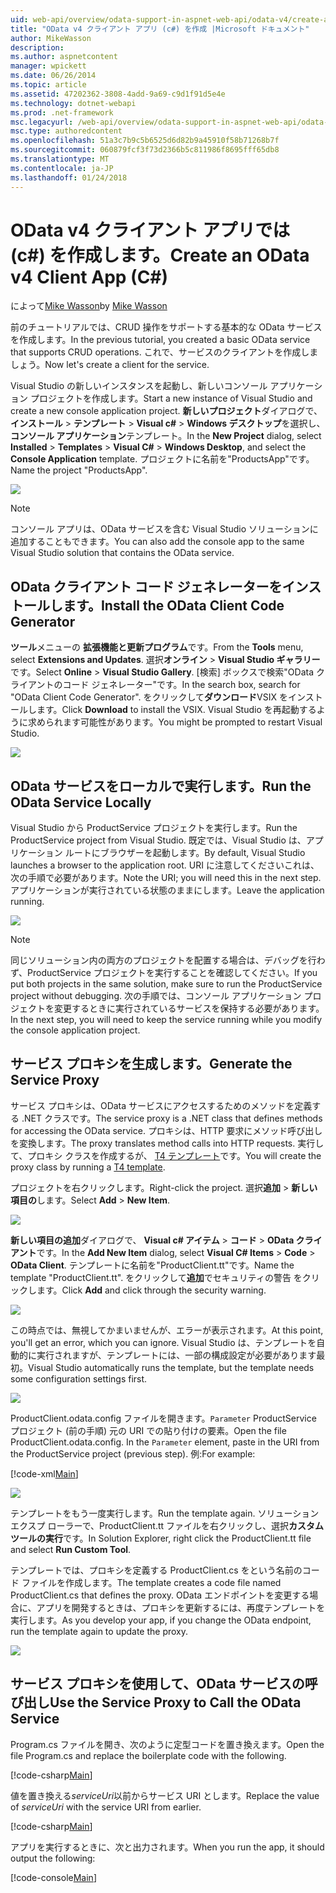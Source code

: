 ```yaml
---
uid: web-api/overview/odata-support-in-aspnet-web-api/odata-v4/create-an-odata-v4-client-app
title: "OData v4 クライアント アプリ (c#) を作成 |Microsoft ドキュメント"
author: MikeWasson
description: 
ms.author: aspnetcontent
manager: wpickett
ms.date: 06/26/2014
ms.topic: article
ms.assetid: 47202362-3808-4add-9a69-c9d1f91d5e4e
ms.technology: dotnet-webapi
ms.prod: .net-framework
msc.legacyurl: /web-api/overview/odata-support-in-aspnet-web-api/odata-v4/create-an-odata-v4-client-app
msc.type: authoredcontent
ms.openlocfilehash: 51a3c7b9c5b6525d6d82b9a45910f58b71268b7f
ms.sourcegitcommit: 060879fcf3f73d2366b5c811986f8695fff65db8
ms.translationtype: MT
ms.contentlocale: ja-JP
ms.lasthandoff: 01/24/2018
---
```

<a name="create-an-odata-v4-client-app-c"></a><span data-ttu-id="68fdc-102">OData v4 クライアント アプリでは (c#) を作成します。</span><span class="sxs-lookup"><span data-stu-id="68fdc-102">Create an OData v4 Client App (C#)</span></span>
====================
<span data-ttu-id="68fdc-103">によって[Mike Wasson](https://github.com/MikeWasson)</span><span class="sxs-lookup"><span data-stu-id="68fdc-103">by [Mike Wasson](https://github.com/MikeWasson)</span></span>

<span data-ttu-id="68fdc-104">前のチュートリアルでは、CRUD 操作をサポートする基本的な OData サービスを作成します。</span><span class="sxs-lookup"><span data-stu-id="68fdc-104">In the previous tutorial, you created a basic OData service that supports CRUD operations.</span></span> <span data-ttu-id="68fdc-105">これで、サービスのクライアントを作成しましょう。</span><span class="sxs-lookup"><span data-stu-id="68fdc-105">Now let's create a client for the service.</span></span>

<span data-ttu-id="68fdc-106">Visual Studio の新しいインスタンスを起動し、新しいコンソール アプリケーション プロジェクトを作成します。</span><span class="sxs-lookup"><span data-stu-id="68fdc-106">Start a new instance of Visual Studio and create a new console application project.</span></span> <span data-ttu-id="68fdc-107">**新しいプロジェクト**ダイアログで、**インストール** &gt; **テンプレート** &gt; **Visual c#** &gt; **Windows デスクトップ**を選択し、**コンソール アプリケーション**テンプレート。</span><span class="sxs-lookup"><span data-stu-id="68fdc-107">In the **New Project** dialog, select **Installed** &gt; **Templates** &gt; **Visual C#** &gt; **Windows Desktop**, and select the **Console Application** template.</span></span> <span data-ttu-id="68fdc-108">プロジェクトに名前を&quot;ProductsApp&quot;です。</span><span class="sxs-lookup"><span data-stu-id="68fdc-108">Name the project &quot;ProductsApp&quot;.</span></span>

![](create-an-odata-v4-client-app/_static/image1.png)

> [!NOTE]
> <span data-ttu-id="68fdc-109">コンソール アプリは、OData サービスを含む Visual Studio ソリューションに追加することもできます。</span><span class="sxs-lookup"><span data-stu-id="68fdc-109">You can also add the console app to the same Visual Studio solution that contains the OData service.</span></span>


## <a name="install-the-odata-client-code-generator"></a><span data-ttu-id="68fdc-110">OData クライアント コード ジェネレーターをインストールします。</span><span class="sxs-lookup"><span data-stu-id="68fdc-110">Install the OData Client Code Generator</span></span>

<span data-ttu-id="68fdc-111">**ツール**メニューの **拡張機能と更新プログラム**です。</span><span class="sxs-lookup"><span data-stu-id="68fdc-111">From the **Tools** menu, select **Extensions and Updates**.</span></span> <span data-ttu-id="68fdc-112">選択**オンライン** &gt; **Visual Studio ギャラリー**です。</span><span class="sxs-lookup"><span data-stu-id="68fdc-112">Select **Online** &gt; **Visual Studio Gallery**.</span></span> <span data-ttu-id="68fdc-113">[検索] ボックスで検索&quot;OData クライアントのコード ジェネレーター&quot;です。</span><span class="sxs-lookup"><span data-stu-id="68fdc-113">In the search box, search for &quot;OData Client Code Generator&quot;.</span></span> <span data-ttu-id="68fdc-114">をクリックして**ダウンロード**VSIX をインストールします。</span><span class="sxs-lookup"><span data-stu-id="68fdc-114">Click **Download** to install the VSIX.</span></span> <span data-ttu-id="68fdc-115">Visual Studio を再起動するように求められます可能性があります。</span><span class="sxs-lookup"><span data-stu-id="68fdc-115">You might be prompted to restart Visual Studio.</span></span>

[![](create-an-odata-v4-client-app/_static/image3.png)](create-an-odata-v4-client-app/_static/image2.png)

## <a name="run-the-odata-service-locally"></a><span data-ttu-id="68fdc-116">OData サービスをローカルで実行します。</span><span class="sxs-lookup"><span data-stu-id="68fdc-116">Run the OData Service Locally</span></span>

<span data-ttu-id="68fdc-117">Visual Studio から ProductService プロジェクトを実行します。</span><span class="sxs-lookup"><span data-stu-id="68fdc-117">Run the ProductService project from Visual Studio.</span></span> <span data-ttu-id="68fdc-118">既定では、Visual Studio は、アプリケーション ルートにブラウザーを起動します。</span><span class="sxs-lookup"><span data-stu-id="68fdc-118">By default, Visual Studio launches a browser to the application root.</span></span> <span data-ttu-id="68fdc-119">URI に注意してくださいこれは、次の手順で必要があります。</span><span class="sxs-lookup"><span data-stu-id="68fdc-119">Note the URI; you will need this in the next step.</span></span> <span data-ttu-id="68fdc-120">アプリケーションが実行されている状態のままにします。</span><span class="sxs-lookup"><span data-stu-id="68fdc-120">Leave the application running.</span></span>

![](create-an-odata-v4-client-app/_static/image4.png)

> [!NOTE]
> <span data-ttu-id="68fdc-121">同じソリューション内の両方のプロジェクトを配置する場合は、デバッグを行わず、ProductService プロジェクトを実行することを確認してください。</span><span class="sxs-lookup"><span data-stu-id="68fdc-121">If you put both projects in the same solution, make sure to run the ProductService project without debugging.</span></span> <span data-ttu-id="68fdc-122">次の手順では、コンソール アプリケーション プロジェクトを変更するときに実行されているサービスを保持する必要があります。</span><span class="sxs-lookup"><span data-stu-id="68fdc-122">In the next step, you will need to keep the service running while you modify the console application project.</span></span>


## <a name="generate-the-service-proxy"></a><span data-ttu-id="68fdc-123">サービス プロキシを生成します。</span><span class="sxs-lookup"><span data-stu-id="68fdc-123">Generate the Service Proxy</span></span>

<span data-ttu-id="68fdc-124">サービス プロキシは、OData サービスにアクセスするためのメソッドを定義する .NET クラスです。</span><span class="sxs-lookup"><span data-stu-id="68fdc-124">The service proxy is a .NET class that defines methods for accessing the OData service.</span></span> <span data-ttu-id="68fdc-125">プロキシは、HTTP 要求にメソッド呼び出しを変換します。</span><span class="sxs-lookup"><span data-stu-id="68fdc-125">The proxy translates method calls into HTTP requests.</span></span> <span data-ttu-id="68fdc-126">実行して、プロキシ クラスを作成するが、 [T4 テンプレート](https://msdn.microsoft.com/library/bb126445.aspx)です。</span><span class="sxs-lookup"><span data-stu-id="68fdc-126">You will create the proxy class by running a [T4 template](https://msdn.microsoft.com/library/bb126445.aspx).</span></span>

<span data-ttu-id="68fdc-127">プロジェクトを右クリックします。</span><span class="sxs-lookup"><span data-stu-id="68fdc-127">Right-click the project.</span></span> <span data-ttu-id="68fdc-128">選択**追加** &gt; **新しい項目の**します。</span><span class="sxs-lookup"><span data-stu-id="68fdc-128">Select **Add** &gt; **New Item**.</span></span>

![](create-an-odata-v4-client-app/_static/image5.png)

<span data-ttu-id="68fdc-129">**新しい項目の追加**ダイアログで、 **Visual c# アイテム** &gt; **コード** &gt; **OData クライアント**です。</span><span class="sxs-lookup"><span data-stu-id="68fdc-129">In the **Add New Item** dialog, select **Visual C# Items** &gt; **Code** &gt; **OData Client**.</span></span> <span data-ttu-id="68fdc-130">テンプレートに名前を&quot;ProductClient.tt&quot;です。</span><span class="sxs-lookup"><span data-stu-id="68fdc-130">Name the template &quot;ProductClient.tt&quot;.</span></span> <span data-ttu-id="68fdc-131">をクリックして**追加**でセキュリティの警告 をクリックします。</span><span class="sxs-lookup"><span data-stu-id="68fdc-131">Click **Add** and click through the security warning.</span></span>

[![](create-an-odata-v4-client-app/_static/image7.png)](create-an-odata-v4-client-app/_static/image6.png)

<span data-ttu-id="68fdc-132">この時点では、無視してかまいませんが、エラーが表示されます。</span><span class="sxs-lookup"><span data-stu-id="68fdc-132">At this point, you'll get an error, which you can ignore.</span></span> <span data-ttu-id="68fdc-133">Visual Studio は、テンプレートを自動的に実行されますが、テンプレートには、一部の構成設定が必要があります最初。</span><span class="sxs-lookup"><span data-stu-id="68fdc-133">Visual Studio automatically runs the template, but the template needs some configuration settings first.</span></span>

[![](create-an-odata-v4-client-app/_static/image9.png)](create-an-odata-v4-client-app/_static/image8.png)

<span data-ttu-id="68fdc-134">ProductClient.odata.config ファイルを開きます。`Parameter` ProductService プロジェクト (前の手順) 元の URI での貼り付けの要素。</span><span class="sxs-lookup"><span data-stu-id="68fdc-134">Open the file ProductClient.odata.config. In the `Parameter` element, paste in the URI from the ProductService project (previous step).</span></span> <span data-ttu-id="68fdc-135">例:</span><span class="sxs-lookup"><span data-stu-id="68fdc-135">For example:</span></span>

[!code-xml[Main](create-an-odata-v4-client-app/samples/sample1.xml)]

[![](create-an-odata-v4-client-app/_static/image11.png)](create-an-odata-v4-client-app/_static/image10.png)

<span data-ttu-id="68fdc-136">テンプレートをもう一度実行します。</span><span class="sxs-lookup"><span data-stu-id="68fdc-136">Run the template again.</span></span> <span data-ttu-id="68fdc-137">ソリューション エクスプ ローラーで、ProductClient.tt ファイルを右クリックし、選択**カスタム ツールの実行**です。</span><span class="sxs-lookup"><span data-stu-id="68fdc-137">In Solution Explorer, right click the ProductClient.tt file and select **Run Custom Tool**.</span></span>

<span data-ttu-id="68fdc-138">テンプレートでは、プロキシを定義する ProductClient.cs をという名前のコード ファイルを作成します。</span><span class="sxs-lookup"><span data-stu-id="68fdc-138">The template creates a code file named ProductClient.cs that defines the proxy.</span></span> <span data-ttu-id="68fdc-139">OData エンドポイントを変更する場合に、アプリを開発するときは、プロキシを更新するには、再度テンプレートを実行します。</span><span class="sxs-lookup"><span data-stu-id="68fdc-139">As you develop your app, if you change the OData endpoint, run the template again to update the proxy.</span></span>

![](create-an-odata-v4-client-app/_static/image12.png)

## <a name="use-the-service-proxy-to-call-the-odata-service"></a><span data-ttu-id="68fdc-140">サービス プロキシを使用して、OData サービスの呼び出し</span><span class="sxs-lookup"><span data-stu-id="68fdc-140">Use the Service Proxy to Call the OData Service</span></span>

<span data-ttu-id="68fdc-141">Program.cs ファイルを開き、次のように定型コードを置き換えます。</span><span class="sxs-lookup"><span data-stu-id="68fdc-141">Open the file Program.cs and replace the boilerplate code with the following.</span></span>

[!code-csharp[Main](create-an-odata-v4-client-app/samples/sample2.cs)]

<span data-ttu-id="68fdc-142">値を置き換える*serviceUri*以前からサービス URI とします。</span><span class="sxs-lookup"><span data-stu-id="68fdc-142">Replace the value of *serviceUri* with the service URI from earlier.</span></span>

[!code-csharp[Main](create-an-odata-v4-client-app/samples/sample3.cs)]

<span data-ttu-id="68fdc-143">アプリを実行するときに、次と出力されます。</span><span class="sxs-lookup"><span data-stu-id="68fdc-143">When you run the app, it should output the following:</span></span>

[!code-console[Main](create-an-odata-v4-client-app/samples/sample4.cmd)]
